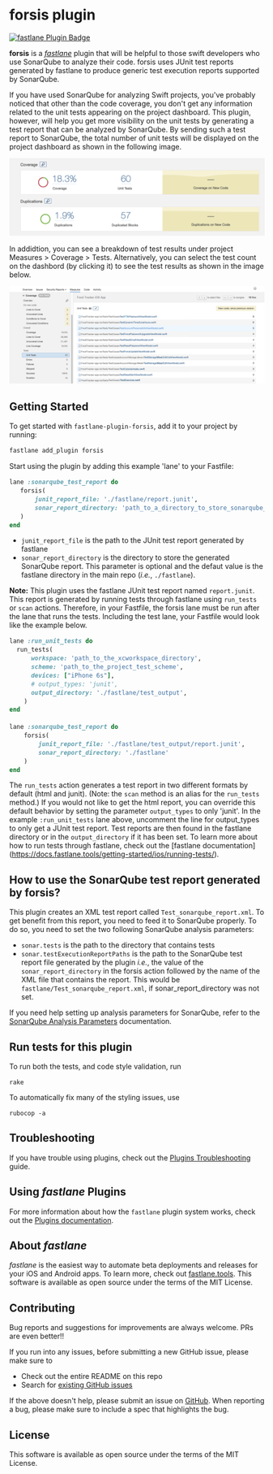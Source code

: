 # forsis plugin

[![fastlane Plugin Badge](https://rawcdn.githack.com/fastlane/fastlane/master/fastlane/assets/plugin-badge.svg)](https://rubygems.org/gems/fastlane-plugin-forsis)

**forsis** is a [_fastlane_](https://github.com/fastlane/fastlane) plugin that will be helpful to those swift developers who use SonarQube to analyze their code. forsis uses JUnit test reports generated by fastlane to produce generic test execution reports supported by SonarQube.

If you have used SonarQube for analyzing Swift projects, you've probably noticed that other than the code coverage, you don't get any information related to the unit tests appearing on the project dashboard. This plugin, however, will help you get more visibility on the unit tests by generating a test report that can be analyzed by SonarQube. By sending such a test report to SonarQube, the total number of unit tests will be displayed on the project dashboard as shown in the following image.

<img src="docs/SonarQube-dashboard.png" />

In addidtion, you can see a breakdown of test results under project Measures > Coverage > Tests. Alternatively, you can select the test count on the dashbord (by clicking it) to see the test results as shown in the image below.

<img src="docs/test-results.png" />

## Getting Started

 To get started with `fastlane-plugin-forsis`, add it to your project by running:

```bash
fastlane add_plugin forsis
```
 Start using the plugin by adding this example 'lane' to your Fastfile:

 ```ruby
lane :sonarqube_test_report do
	forsis(
	    junit_report_file: './fastlane/report.junit',
	    sonar_report_directory: 'path_to_a_directory_to_store_sonarqube_report'
    )
end
 ```
 * `junit_report_file` is the path to the JUnit test report generated by fastlane
 * `sonar_report_directory` is the directory to store the generated SonarQube report. This parameter is optional and the defaut value is the fastlane directory in the main repo (*i.e.*, `./fastlane`).

**Note:** This plugin uses the fastlane JUnit test report named `report.junit`. This report is generated by running tests through fastlane using `run_tests` or `scan` actions. Therefore, in your Fastfile, the forsis lane must be run after the lane that runs the tests.  Including the test lane, your Fastfile would look like the example below.

```ruby
lane :run_unit_tests do
  run_tests(
      workspace: 'path_to_the_xcworkspace_directory',
      scheme: 'path_to_the_project_test_scheme',
      devices: ["iPhone 6s"],
      # output_types: 'junit',
      output_directory: './fastlane/test_output',
    )
end
    
lane :sonarqube_test_report do
	forsis(
	    junit_report_file: './fastlane/test_output/report.junit',
	    sonar_report_directory: './fastlane'
    )
end
```

The `run_tests` action generates a test report in two different formats by default (html and junit). (Note: the `scan` method is an alias for the `run_tests` method.) If you would not like to get the html report, you can override this default behavior by setting the parameter `output_types` to only 'junit'. In the example `:run_unit_tests` lane above, uncomment the line for output_types to only get a JUnit test report. Test reports are then found in the fastlane directory or in the `output_directory` if it has been set. To learn more about how to run tests through fastlane, check out the [fastlane documentation] (https://docs.fastlane.tools/getting-started/ios/running-tests/).

## How to use the SonarQube test report generated by forsis?
This plugin creates an XML test report called `Test_sonarqube_report.xml`. To get benefit from this report, you need to feed it to SonarQube properly. To do so, you need to set the two following SonarQube analysis parameters:

  * `sonar.tests` is the path to the directory that contains tests
  * `sonar.testExecutionReportPaths` is the path to the SonarQube test report file generated by the plugin *i.e.*, the value of the `sonar_report_directory` in the forsis action followed by the name of the XML file that contains the report. This would be `fastlane/Test_sonarqube_report.xml`, if sonar_report_directory was not set.

If you need help setting up analysis parameters for SonarQube, refer to the [SonarQube Analysis Parameters](https://docs.sonarqube.org/latest/analysis/analysis-parameters/) documentation.
## Run tests for this plugin

To run both the tests, and code style validation, run

```
rake
```

To automatically fix many of the styling issues, use
```
rubocop -a
```

## Troubleshooting

If you have trouble using plugins, check out the [Plugins Troubleshooting](https://docs.fastlane.tools/plugins/plugins-troubleshooting/) guide.

## Using _fastlane_ Plugins

For more information about how the `fastlane` plugin system works, check out the [Plugins documentation](https://docs.fastlane.tools/plugins/create-plugin/).

## About _fastlane_

_fastlane_ is the easiest way to automate beta deployments and releases for your iOS and Android apps. To learn more, check out [fastlane.tools](https://fastlane.tools).
This software is available as open source under the terms of the MIT License.

## Contributing

Bug reports and suggestions for improvements are always welcome. PRs are even better!! 

If you run into any issues, before submitting a new GitHub issue, please make sure to

* Check out the entire README on this repo 
* Search for [existing GitHub issues](https://github.com/azohra/forsis/issues)

If the above doesn't help, please submit an issue on [GitHub](https://github.com/azohra/forsis/issues). When reporting a bug, please make sure to include a spec that highlights the bug.
  
## License

This software is available as open source under the terms of the MIT License.

